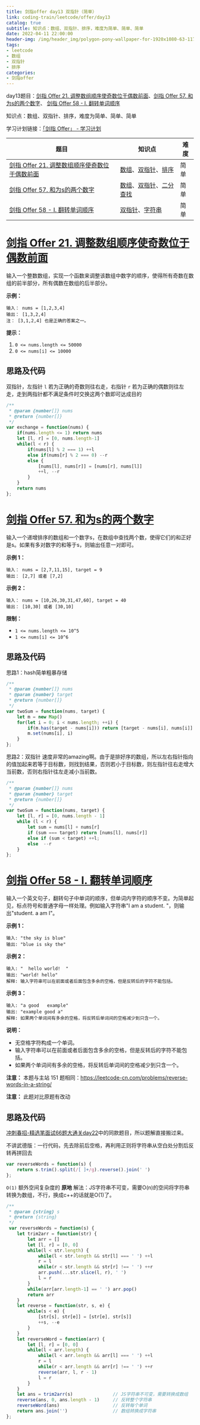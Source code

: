 ```yaml
---
title: 剑指offer day13 双指针（简单）
link: coding-train/leetcode/offer/day13
catalog: true
subtitle: 知识点：数组、双指针、排序，难度为简单、简单、简单
date: 2022-04-11 22:00:00
header-img: /img/header_img/polygon-pony-wallpaper-for-1920x1080-63-1175.jpg
tags:
- leetcode
- 数组
- 双指针
- 排序
categories:
- 剑指offer
---
```


day13题目：[剑指 Offer 21. 调整数组顺序使奇数位于偶数前面](https://leetcode-cn.com/problems/diao-zheng-shu-zu-shun-xu-shi-qi-shu-wei-yu-ou-shu-qian-mian-lcof/)、[剑指 Offer 57. 和为s的两个数字](https://leetcode-cn.com/problems/he-wei-sde-liang-ge-shu-zi-lcof/)、 [剑指 Offer 58 - I. 翻转单词顺序](https://leetcode-cn.com/problems/fan-zhuan-dan-ci-shun-xu-lcof/)

知识点：数组、双指针、排序，难度为简单、简单、简单

学习计划链接：[「剑指 Offer」 - 学习计划](https://leetcode-cn.com/study-plan/lcof/?progress=7jn70jr)

| 题目 | 知识点 | 难度 |
| -- | -- | -- |
| [剑指 Offer 21. 调整数组顺序使奇数位于偶数前面](https://leetcode-cn.com/problems/diao-zheng-shu-zu-shun-xu-shi-qi-shu-wei-yu-ou-shu-qian-mian-lcof/) | [数组](https://leetcode-cn.com/tag/array)、[双指针](https://leetcode-cn.com/tag/two-pointers)、[排序](https://leetcode-cn.com/tag/sorting) | 简单 |
| [剑指 Offer 57. 和为s的两个数字](https://leetcode-cn.com/problems/he-wei-sde-liang-ge-shu-zi-lcof/) | [数组](https://leetcode-cn.com/tag/array)、[双指针](https://leetcode-cn.com/tag/two-pointers)、[二分查找](https://leetcode-cn.com/tag/binary-search) | 简单 |
| [剑指 Offer 58 - I. 翻转单词顺序](https://leetcode-cn.com/problems/fan-zhuan-dan-ci-shun-xu-lcof/) | [双指针](https://leetcode-cn.com/tag/two-pointers)、[字符串](https://leetcode-cn.com/tag/string) | 简单 |


# [剑指 Offer 21. 调整数组顺序使奇数位于偶数前面](https://leetcode-cn.com/problems/diao-zheng-shu-zu-shun-xu-shi-qi-shu-wei-yu-ou-shu-qian-mian-lcof/)

输入一个整数数组，实现一个函数来调整该数组中数字的顺序，使得所有奇数在数组的前半部分，所有偶数在数组的后半部分。

**示例：**

```
输入： nums = [1,2,3,4]
输出： [1,3,2,4] 
注： [3,1,2,4] 也是正确的答案之一。
```

**提示：**

1.  `0 <= nums.length <= 50000`
1.  `0 <= nums[i] <= 10000`

## 思路及代码
双指针，左指针 `l` 若为正确的奇数则往右走，右指针 `r` 若为正确的偶数则往左走，走到两指针都不满足条件时交换这两个数即可达成目的
```javascript
/**
 * @param {number[]} nums
 * @return {number[]}
 */
var exchange = function(nums) {
    if(nums.length <= 1) return nums
    let [l, r] = [0, nums.length-1]
    while(l < r) {
        if(nums[l] % 2 === 1) ++l
        else if(nums[r] % 2 === 0) --r
        else {
            [nums[l], nums[r]] = [nums[r], nums[l]]
            ++l, --r
        }
    }
    return nums
};
```
# [剑指 Offer 57. 和为s的两个数字](https://leetcode-cn.com/problems/he-wei-sde-liang-ge-shu-zi-lcof/)

输入一个递增排序的数组和一个数字s，在数组中查找两个数，使得它们的和正好是s。如果有多对数字的和等于s，则输出任意一对即可。

**示例 1：**

```
输入： nums = [2,7,11,15], target = 9
输出： [2,7] 或者 [7,2]
```

**示例 2：**

```
输入： nums = [10,26,30,31,47,60], target = 40
输出： [10,30] 或者 [30,10]
```

**限制：**

-   `1 <= nums.length <= 10^5`
-   `1 <= nums[i] <= 10^6`

## 思路及代码
思路1：hash简单粗暴存储
```javascript
/**
 * @param {number[]} nums
 * @param {number} target
 * @return {number[]}
 */
var twoSum = function(nums, target) {
    let m = new Map()
    for(let i = 0; i < nums.length; ++i) {
        if(m.has(target - nums[i])) return [target - nums[i], nums[i]]
        m.set(nums[i], i)
    }
};
```
思路2：双指针
速度非常的amazing啊。由于是排好序的数组，所以左右指针指向的值加起来若等于目标数，则找到结果，否则若小于目标数，则左指针往右走增大当前数，否则右指针往左走减小当前数。
```javascript
/**
 * @param {number[]} nums
 * @param {number} target
 * @return {number[]}
 */
var twoSum = function(nums, target) {
    let [l, r] = [0, nums.length - 1]
    while (l < r) {
        let sum = nums[l] + nums[r]
        if (sum === target) return [nums[l], nums[r]]
        else if (sum < target) ++l;
        else  --r 
    }
};
```

# [剑指 Offer 58 - I. 翻转单词顺序](https://leetcode-cn.com/problems/fan-zhuan-dan-ci-shun-xu-lcof/)

输入一个英文句子，翻转句子中单词的顺序，但单词内字符的顺序不变。为简单起见，标点符号和普通字母一样处理。例如输入字符串"I am a student. "，则输出"student. a am I"。 

**示例 1：**

```
输入: "the sky is blue"
输出: "blue is sky the"
```

**示例 2：**

```
输入: "  hello world!  "
输出: "world! hello"
解释: 输入字符串可以在前面或者后面包含多余的空格，但是反转后的字符不能包括。
```

**示例 3：**

```
输入: "a good   example"
输出: "example good a"
解释: 如果两个单词间有多余的空格，将反转后单词间的空格减少到只含一个。
```
**说明：**

-   无空格字符构成一个单词。
-   输入字符串可以在前面或者后面包含多余的空格，但是反转后的字符不能包括。
-   如果两个单词间有多余的空格，将反转后单词间的空格减少到只含一个。

**注意：** 本题与主站 151 题相同：<https://leetcode-cn.com/problems/reverse-words-in-a-string/>

**注意：** 此题对比原题有改动

## 思路及代码
[冲刺春招-精选笔面试66题大通关day22](https://ysx.cosine.ren/cn/coding-train/leetcode/bytedance/bytedance-day22/#%E6%80%9D%E8%B7%AF)中的同款题目，所以题解直接搬过来。

不讲武德版：一行代码，先去除前后空格，再利用正则将字符串从空白处分割后反转再拼回去
```javascript
var reverseWords = function(s) {
    return s.trim().split(/[ ]+/g).reverse().join(' ')
};
```

`O(1)` 额外空间复杂度的 **原地** 解法：JS字符串不可变，需要O(n)的空间将字符串转换为数组，不行，换成c++的话就是O(1)了。

```javascript
/**
 * @param {string} s
 * @return {string}
 */
 var reverseWords = function(s) {
    let trim2arr = function(str) {
        let arr = []
        let [l, r] = [0, 0]
        while(l < str.length) {
            while(l < str.length && str[l] === ' ') ++l
            r = l
            while(r < str.length && str[r] !== ' ') ++r
            arr.push(...str.slice(l, r), ' ')
            l = r
        }
        while(arr[arr.length-1] == ' ') arr.pop()
        return arr
    }
    let reverse = function(str, s, e) {
        while(s < e) {
            [str[s], str[e]] = [str[e], str[s]]
            ++s, --e
        }
    }
    let reverseWord = function(arr) {
        let [l, r] = [0, 0]
        while(l < arr.length) {
            while(l < arr.length && arr[l] === ' ') ++l
            r = l
            while(r < arr.length && arr[r] !== ' ') ++r
            reverse(arr, l, r - 1)
            l = r
        }
    }
    let ans = trim2arr(s)               // JS字符串不可变，需要转换成数组
    reverse(ans, 0, ans.length - 1)     // 反转整个字符串
    reverseWord(ans)                    // 反转每个单词
    return ans.join('')                 // 数组转换成字符串
};
```
